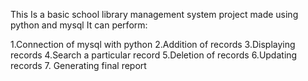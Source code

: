 This Is a basic school library management system project made using python and mysql It can perform:

1.Connection of mysql with python
2.Addition of records
3.Displaying records
4.Search a particular record
5.Deletion of records
6.Updating records
7. Generating final report
